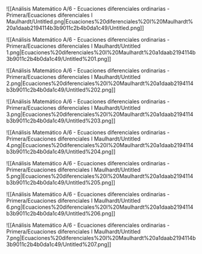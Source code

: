 ![[Análisis Matemático A/6 - Ecuaciones diferenciales ordinarias - Primera/Ecuaciones diferenciales I Maulhardt/Untitled.png|Ecuaciones%20diferenciales%20I%20Maulhardt%20a1daab2194114b3b9011c2b4b0da1c49/Untitled.png]]

![[Análisis Matemático A/6 - Ecuaciones diferenciales ordinarias - Primera/Ecuaciones diferenciales I Maulhardt/Untitled 1.png|Ecuaciones%20diferenciales%20I%20Maulhardt%20a1daab2194114b3b9011c2b4b0da1c49/Untitled%201.png]]

![[Análisis Matemático A/6 - Ecuaciones diferenciales ordinarias - Primera/Ecuaciones diferenciales I Maulhardt/Untitled 2.png|Ecuaciones%20diferenciales%20I%20Maulhardt%20a1daab2194114b3b9011c2b4b0da1c49/Untitled%202.png]]

![[Análisis Matemático A/6 - Ecuaciones diferenciales ordinarias - Primera/Ecuaciones diferenciales I Maulhardt/Untitled 3.png|Ecuaciones%20diferenciales%20I%20Maulhardt%20a1daab2194114b3b9011c2b4b0da1c49/Untitled%203.png]]

![[Análisis Matemático A/6 - Ecuaciones diferenciales ordinarias - Primera/Ecuaciones diferenciales I Maulhardt/Untitled 4.png|Ecuaciones%20diferenciales%20I%20Maulhardt%20a1daab2194114b3b9011c2b4b0da1c49/Untitled%204.png]]

![[Análisis Matemático A/6 - Ecuaciones diferenciales ordinarias - Primera/Ecuaciones diferenciales I Maulhardt/Untitled 5.png|Ecuaciones%20diferenciales%20I%20Maulhardt%20a1daab2194114b3b9011c2b4b0da1c49/Untitled%205.png]]

![[Análisis Matemático A/6 - Ecuaciones diferenciales ordinarias - Primera/Ecuaciones diferenciales I Maulhardt/Untitled 6.png|Ecuaciones%20diferenciales%20I%20Maulhardt%20a1daab2194114b3b9011c2b4b0da1c49/Untitled%206.png]]

![[Análisis Matemático A/6 - Ecuaciones diferenciales ordinarias - Primera/Ecuaciones diferenciales I Maulhardt/Untitled 7.png|Ecuaciones%20diferenciales%20I%20Maulhardt%20a1daab2194114b3b9011c2b4b0da1c49/Untitled%207.png]]